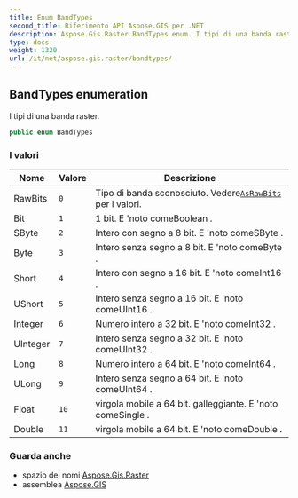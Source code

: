 ```yaml
---
title: Enum BandTypes
second_title: Riferimento API Aspose.GIS per .NET
description: Aspose.Gis.Raster.BandTypes enum. I tipi di una banda raster.
type: docs
weight: 1320
url: /it/net/aspose.gis.raster/bandtypes/
---
```

## BandTypes enumeration

I tipi di una banda raster.

```csharp
public enum BandTypes
```

### I valori

| Nome | Valore | Descrizione |
| --- | --- | --- |
| RawBits | `0` | Tipo di banda sconosciuto. Vedere[`AsRawBits`](../irastervalues/asrawbits/) per i valori. |
| Bit | `1` | 1 bit. E 'noto comeBoolean . |
| SByte | `2` | Intero con segno a 8 bit. E 'noto comeSByte . |
| Byte | `3` | Intero senza segno a 8 bit. E 'noto comeByte . |
| Short | `4` | Intero con segno a 16 bit. E 'noto comeInt16 . |
| UShort | `5` | Intero senza segno a 16 bit. E 'noto comeUInt16 . |
| Integer | `6` | Numero intero a 32 bit. E 'noto comeInt32 . |
| UInteger | `7` | Intero senza segno a 32 bit. E 'noto comeUInt32 . |
| Long | `8` | Numero intero a 64 bit. E 'noto comeInt64 . |
| ULong | `9` | Intero senza segno a 64 bit. E 'noto comeUInt64 . |
| Float | `10` | virgola mobile a 64 bit. galleggiante. E 'noto comeSingle . |
| Double | `11` | virgola mobile a 64 bit. E 'noto comeDouble . |

### Guarda anche

* spazio dei nomi [Aspose.Gis.Raster](../../aspose.gis.raster/)
* assemblea [Aspose.GIS](../../)


